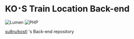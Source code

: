 # KO･S Train Location Back-end

![Lumen](https://img.shields.io/badge/Lumen-^6.0-555.svg?labelColor=E74430&logo=lumen&style=flat-square&logoColor=fff)
![PHP](https://img.shields.io/badge/PHP-^7.2-555.svg?labelColor=777BB4&logo=php&logoColor=fff&style=flat-square)

[su8ru/kostl](https://github.com/su8ru/kostl) 's Back-end repository
